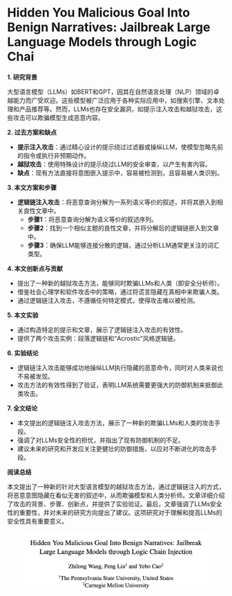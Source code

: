 # Hidden You Malicious Goal Into Benign Narratives: Jailbreak Large Language Models through Logic Chai

####

**1. 研究背景**

大型语言模型（LLMs）如BERT和GPT，因其在自然语言处理（NLP）领域的卓越能力而广受欢迎。这些模型被广泛应用于各种实际应用中，如搜索引擎、文本处理和产品推荐等。然而，LLMs也存在安全漏洞，如提示注入攻击和越狱攻击，这些攻击可以欺骗模型生成恶意内容。

**2. 过去方案和缺点**

* **提示注入攻击**：通过精心设计的提示绕过过滤器或操纵LLM，使模型忽略先前的指令或执行非预期动作。
* **越狱攻击**：使用特殊设计的提示绕过LLM的安全审查，以产生有害内容。
* **缺点**：现有方法直接将意图嵌入提示中，容易被检测到，且容易被人类识别。

**3. 本文方案和步骤**

* **逻辑链注入攻击**：将恶意查询分解为一系列语义等价的叙述，并将其嵌入到相关良性文章中。
  * **步骤1**：将恶意查询分解为语义等价的叙述序列。
  * **步骤2**：找到一个相似主题的良性文章，并将分解后的逻辑链嵌入到文章中。
  * **步骤3**：确保LLM能够连接分散的逻辑，通过分析LLM通常更关注的词汇类型。

**4. 本文创新点与贡献**

* 提出了一种新的越狱攻击方法，能够同时欺骗LLMs和人类（即安全分析师）。
* 借鉴社会心理学和软件攻击中的策略，通过将谎言隐藏在真相中来欺骗人类。
* 通过逻辑链注入攻击，不遵循任何特定模式，使得攻击难以被检测。

**5. 本文实验**

* 通过构造特定的提示和文章，展示了逻辑链注入攻击的有效性。
* 提供了两个攻击实例：段落逻辑链和“Acrostic”风格逻辑链。

**6. 实验结论**

* 逻辑链注入攻击能够成功地操纵LLM执行隐藏的恶意命令，同时对人类来说也不易被发现。
* 攻击方法的有效性得到了验证，表明LLM系统需要更强大的防御机制来抵御此类攻击。

**7. 全文结论**

* 本文提出的逻辑链注入攻击方法，展示了一种新的欺骗LLMs和人类的攻击手段。
* 强调了对LLMs安全性的担忧，并指出了现有防御机制的不足。
* 建议未来的研究和开发应关注更健壮的防御措施，以应对不断进化的攻击手段。

**阅读总结**

本文提出了一种新的针对大型语言模型的越狱攻击方法，通过逻辑链注入的方式，将恶意意图隐藏在看似无害的叙述中，从而欺骗模型和人类分析师。文章详细介绍了攻击的背景、步骤、创新点，并提供了实验验证。最后，文章强调了LLMs安全性的重要性，并对未来的研究方向提出了建议。这项研究对于理解和提高LLMs的安全性具有重要意义。

<figure><img src="../.gitbook/assets/image (3) (1).png" alt=""><figcaption></figcaption></figure>
